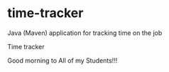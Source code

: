 # time-tracker
Java (Maven) application for tracking time on the job

Time tracker

Good morning to All of my Students!!!
